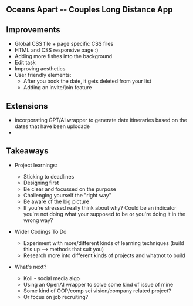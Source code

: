 ## Oceans Apart -- Couples Long Distance App

## Improvements
- Global CSS file + page specific CSS files
- HTML and CSS responsive page :)
- Adding more fishes into the background
- Edit task
- Improving aesthetics
- User friendly elements:
   - After you book the date, it gets deleted from your list
   - Adding an invite/join feature

## Extensions
- incorporating GPT/AI wrapper to generate date itineraries based on the dates that have been uplodade
- 

## Takeaways
- Project learnings:
  - Sticking to deadlines
  - Designing first
  - Be clear and focussed on the purpose
  - Challenging yourself the "right way"
  - Be aware of the big picture
  - If you're stressed really think about why? Could be an indicator you're not doing what your supposed to be or you're doing it in the wrong way?
    
- Wider Codings To Do
  - Experiment with more/different kinds of learning techniques (build this up --> methods that suit you)
  - Research more into different kinds of projects and whatnot to build
 
- What's next?
  - Koii - social media algo
  - Using an OpenAI wrapper to solve some kind of issue of mine
  - Some kind of OOP/comp sci vision/company related project?
  - Or focus on job recruiting?
